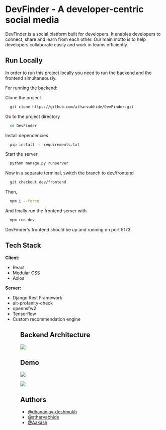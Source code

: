 
# DevFinder - A developer-centric social media

DevFinder is a social platform built for developers. It enables developers to connect, share and learn from each other. Our main motto is to help developers collaborate easily and work in teams efficiently.


## Run Locally
In order to run this project locally you need to run the backend and the frontend simultaneously.

For running the backend:

Clone the project

```bash
  git clone https://github.com/atharvabhide/DevFinder.git
```

Go to the project directory

```bash
  cd DevFinder
```

Install dependencies

```bash
  pip install -r requirements.txt
```

Start the server

```bash
  python manage.py runserver
```
Now in a separate terminal, switch the branch to dev/frontend

```bash
  git checkout dev/frontend
```
Then, 

```bash
  npm i --force
```
And finally run the frontend server with 
```bash
  npm run dev
```
DevFinder's frontend should be up and running on port 5173

## Tech Stack

**Client:** 
<ul>
<li>React </li>
<li>Modular CSS</li>
<li>Axios</li>
</ul>

**Server:** 
<ul>
<li>Django Rest Framework </li>
<li>alt-profanity-check</li>
<li>opennsfw2 </li>
<li>Tensorflow </li>
<li>Custom recommendation engine</li>
<ul>
  
## Backend Architecture
  ![](https://github.com/atharvabhide/DevFinder/blob/dev/backend/architecture.jpg)

## Demo
  ![](https://github.com/atharvabhide/DevFinder/blob/dev/backend/cover%20image.png)
  
  ![](https://github.com/atharvabhide/DevFinder/blob/dev/backend/gif.gif)


## Authors

- [@dhananjay-deshmukh](https://www.github.com/dhananjay-deshmukh)
- [@atharvabhide](https://www.github.com/atharvabhide)
- [@Aakash](https://www.github.com/aakvshh)



